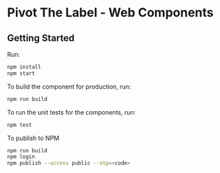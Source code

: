 # Pivot The Label - Web Components

## Getting Started
Run:

```bash
npm install
npm start
```

To build the component for production, run:

```bash
npm run build
```

To run the unit tests for the components, run:

```bash
npm test
```

To publish to NPM
```bash
npm run build
npm login
npm publish --access public --otp=<code>
```